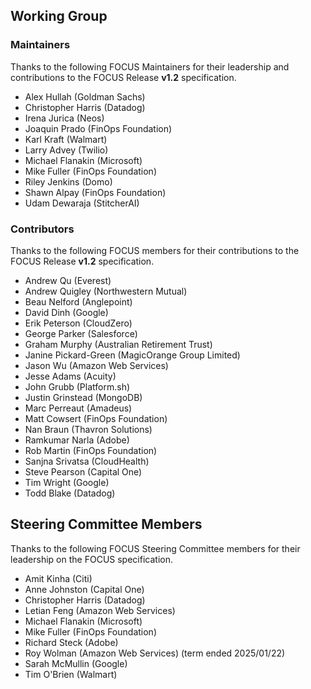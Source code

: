 ## Working Group

### Maintainers

Thanks to the following FOCUS Maintainers for their leadership and contributions to the FOCUS Release **v1.2** specification.

* Alex Hullah (Goldman Sachs)
* Christopher Harris (Datadog)
* Irena Jurica (Neos)
* Joaquin Prado (FinOps Foundation)
* Karl Kraft (Walmart)
* Larry Advey (Twilio)
* Michael Flanakin (Microsoft)
* Mike Fuller (FinOps Foundation)
* Riley Jenkins (Domo)
* Shawn Alpay (FinOps Foundation)
* Udam Dewaraja (StitcherAI)

### Contributors

Thanks to the following FOCUS members for their contributions to the FOCUS Release **v1.2** specification.

* Andrew Qu (Everest)
* Andrew Quigley (Northwestern Mutual)
* Beau Nelford (Anglepoint)
* David Dinh (Google)
* Erik Peterson (CloudZero)
* George Parker (Salesforce)
* Graham Murphy (Australian Retirement Trust)
* Janine Pickard-Green (MagicOrange Group Limited)
* Jason Wu (Amazon Web Services)
* Jesse Adams (Acuity)
* John Grubb (Platform.sh)
* Justin Grinstead (MongoDB)
* Marc Perreaut (Amadeus)
* Matt Cowsert (FinOps Foundation)
* Nan Braun (Thavron Solutions)
* Ramkumar Narla (Adobe)
* Rob Martin (FinOps Foundation)
* Sanjna Srivatsa (CloudHealth)
* Steve Pearson (Capital One)
* Tim Wright (Google)
* Todd Blake (Datadog)

## Steering Committee Members

Thanks to the following FOCUS Steering Committee members for their leadership on the FOCUS specification.

* Amit Kinha (Citi)
* Anne Johnston (Capital One)
* Christopher Harris (Datadog)
* Letian Feng (Amazon Web Services)
* Michael Flanakin (Microsoft)
* Mike Fuller (FinOps Foundation)
* Richard Steck (Adobe)
* Roy Wolman (Amazon Web Services) (term ended 2025/01/22)
* Sarah McMullin (Google)
* Tim O'Brien (Walmart)

